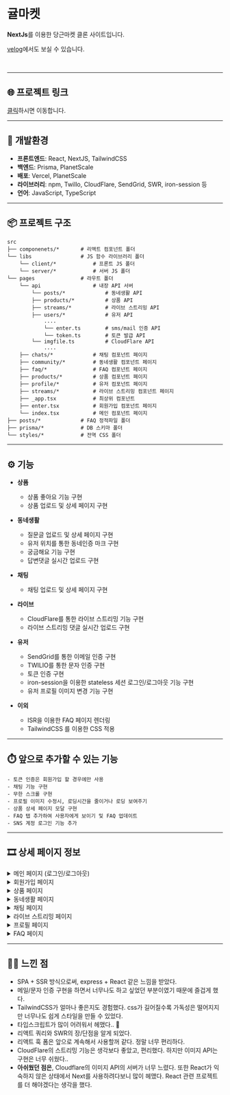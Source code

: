# 귤마켓

**NextJs**를 이용한 당근마켓 클론 사이트입니다.<br>

[velog](https://velog.io/@wannabeing/Next.js-%EC%8B%9C%EC%9E%91%ED%95%98%EA%B8%B0)에서도 보실 수 있습니다.

<br>

---

## 🌐 프로젝트 링크

[클릭](https://gyul-market-8bhs1esvp-wannabeing.vercel.app/)하시면 이동합니다.

---

## 🚀 개발환경

- **프론트엔드**: React, NextJS, TailwindCSS
- **백엔드**: Prisma, PlanetScale
- **배포**: Vercel, PlanetScale
- **라이브러리**: npm, Twillo, CloudFlare, SendGrid, SWR, iron-session 등
- **언어**: JavaScript, TypeScript

---

## 📦 프로젝트 구조

    src
    ├── componenets/* 		# 리액트 컴포넌트 폴더
    └── libs 				# JS 함수 라이브러리 폴더
        └── client/* 			# 프론트 JS 폴더
        └── server/* 			# 서버 JS 폴더
    └── pages 				# 라우트 폴더
        └── api					# 내장 API 서버
            └── posts/* 			# 동네생활 API
            ├── products/* 			# 상품 API
            ├── streams/* 			# 라이브 스트리밍 API
            ├── users/*				# 유저 API
                ....
                └── enter.ts 		# sms/mail 인증 API
                └── token.ts 		# 토큰 발급 API
          	└── imgfile.ts 			# CloudFlare API
            	....
        ├── chats/*				# 채팅 컴포넌트 페이지
        ├── community/*         # 동네생활 컴포넌트 페이지
        ├── faq/*               # FAQ 컴포넌트 페이지
        ├── products/*          # 상품 컴포넌트 페이지
        ├── profile/*           # 유저 컴포넌트 페이지
        ├── streams/*           # 라이브 스트리밍 컴포넌트 페이지
        ├── _app.tsx			# 최상위 컴포넌트
        ├── enter.tsx        	# 회원가입 컴포넌트 페이지
        └── index.tsx        	# 메인 컴포넌트 페이지
    ├── posts/*        		# FAQ 정적파일 폴더
    ├── prisma/*           	# DB 스키마 폴더
    └── styles/*           	# 전역 CSS 폴더

---

## ⚙️ 기능

- **상품**

  - 상품 좋아요 기능 구현
  - 상품 업로드 및 상세 페이지 구현

- **동네생활**

  - 질문글 업로드 및 상세 페이지 구현
  - 유저 위치를 통한 동네인증 마크 구현
  - 궁금해요 기능 구현
  - 답변댓글 실시간 업로드 구현

- **채팅**

  - 채팅 업로드 및 상세 페이지 구현

- **라이브**

  - CloudFlare를 통한 라이브 스트리밍 기능 구현
  - 라이브 스트리밍 댓글 실시간 업로드 구현

- **유저**

  - SendGrid를 통한 이메일 인증 구현
  - TWILIO를 통한 문자 인증 구현
  - 토큰 인증 구현
  - iron-session을 이용한 stateless 세션 로그인/로그아웃 기능 구현
  - 유저 프로필 이미지 변경 기능 구현

- **이외**

  - ISR을 이용한 FAQ 페이지 렌더링
  - TailwindCSS 를 이용한 CSS 적용

---

## ⏱️ 앞으로 추가할 수 있는 기능

    - 토큰 인증은 회원가입 할 경우에만 사용
    - 채팅 기능 구현
    - 무한 스크롤 구현
    - 프로필 이미지 수정시, 로딩시간을 줄이거나 로딩 보여주기
    - 상품 상세 페이지 모달 구현
    - FAQ 탭 추가하여 사용자에게 보이기 및 FAQ 업데이트
    - SNS 계정 로그인 기능 추가

---

## 🎞 상세 페이지 정보

<details>
<summary>메인 페이지 (로그인/로그아웃)</summary>

> ### 로그인 메인페이지
>
> ![](https://velog.velcdn.com/images/wannabeing/post/1f4005e2-a999-41b6-87c1-afb246eac95c/image.png)

> ### 로그아웃 메인페이지
>
> ![](https://velog.velcdn.com/images/wannabeing/post/efb6aa55-3ace-49f8-b556-806f783df562/image.png)

</details>

<details>
<summary>회원가입 페이지</summary>

> ### 이메일 탭
>
> ![](https://velog.velcdn.com/images/wannabeing/post/efb6aa55-3ace-49f8-b556-806f783df562/image.png)

> ### 휴대폰 탭
>
> ![](https://velog.velcdn.com/images/wannabeing/post/4c19dd91-1483-4fd4-bb4e-78b2182a6e7f/image.png)

> ### 토큰 입력 페이지 (로그인 이후)
>
> ![](https://velog.velcdn.com/images/wannabeing/post/ac11cd23-b416-4c65-ad3b-b8b20813672a/image.png)![](https://velog.velcdn.com/images/wannabeing/post/6fd67132-e8b3-4ae7-8cdf-ae9e1890e3ac/image.png)

> ![](https://velog.velcdn.com/images/wannabeing/post/84fb2a2c-3b8c-464b-b0de-8bcab3df2e28/image.png)

</details>

<details>
<summary> 상품 페이지 </summary>

> ### 상품 상세 페이지
>
> ![](https://velog.velcdn.com/images/wannabeing/post/0d0a96f4-5a68-4055-99f4-1e2667efeeb8/image.png)

> ### 상품 업로드 페이지
>
> ![](https://velog.velcdn.com/images/wannabeing/post/b83a738b-460a-4f8b-a459-83986a3de151/image.png)

</details>

<details>
<summary> 동네생활 페이지 </summary>

> ### 동네생활 메인 페이지
>
> ![](https://velog.velcdn.com/images/wannabeing/post/e4f1d3ed-8b5e-4bbe-988f-8ef8cc6c9235/image.png)

> ### 동네생활 업로드 페이지
>
> ![](https://velog.velcdn.com/images/wannabeing/post/83c8f8c3-8319-450e-8cb1-36fdc3ad8806/image.png)

> ### 동네생활 상세 페이지
>
> ![](https://velog.velcdn.com/images/wannabeing/post/5bc4f447-0c1a-4441-bf6c-2531c068e3bf/image.png)

</details>

<details>
<summary> 채팅 페이지 </summary>

> ### 채팅 메인 페이지
>
> ![](https://velog.velcdn.com/images/wannabeing/post/4a10817e-fd16-439c-aa6e-1ec5241e37bc/image.png)

> ### 채팅 상세 페이지
>
> ![](https://velog.velcdn.com/images/wannabeing/post/19dbaebb-3652-421c-ab7b-c5e8ea949141/image.png)

</details>

<details>
<summary> 라이브 스트리밍 페이지 </summary>

> ### 라이브 메인 페이지
>
> ![](https://velog.velcdn.com/images/wannabeing/post/6f486840-9a51-4d01-bdec-b09a0fa4200f/image.png)

> ### 라이브 페이지 구현 (OBS 이용)
>
> ![ezgif com-gif-maker (3)](https://user-images.githubusercontent.com/79440384/195507005-0efeb3cf-139f-4420-8f7f-e23da54abb06.gif)

> ### 라이브 시작 페이지
>
> ![](https://velog.velcdn.com/images/wannabeing/post/6f54a4fc-0138-4e19-a83f-893a8ffbab6e/image.png)

> ### 라이브 상세 페이지
>
> ![](https://velog.velcdn.com/images/wannabeing/post/7ec1d690-f7e5-4be6-b3fd-4bf261d220be/image.png)

</details>

<details>
<summary> 프로필 페이지 </summary>

> ### 프로필 메인 페이지
>
> ![](https://velog.velcdn.com/images/wannabeing/post/20eb69f7-703a-4390-8d22-63c705fe5581/image.png)

> ### 판매내역/구매내역/관심목록 페이지 (동일)
>
> ![](https://velog.velcdn.com/images/wannabeing/post/2de88908-3749-460c-82f1-9640bd1c35e4/image.png)

> ### 프로필 변경 페이지
>
> ![](https://velog.velcdn.com/images/wannabeing/post/82e58e11-260b-4b07-816b-dea6ae6aa0ac/image.png)

</details>

<details>
<summary> FAQ 페이지 </summary>

> ### FAQ 메인 페이지
>
> ![](https://velog.velcdn.com/images/wannabeing/post/fba705d8-1500-46f9-904f-9bed8ac95ac3/image.png)

> ### FAQ 상세 페이지
>
> ![](https://velog.velcdn.com/images/wannabeing/post/882423da-2215-402c-b43e-97935e04210a/image.png)

</details>

---

## 👩‍💻 느낀 점

- SPA + SSR 방식으로써, express + React 같은 느낌을 받았다.
- 메일/문자 인증 구현을 하면서 너무나도 하고 싶었던 부분이였기 때문에 즐겁게 했다.
- TailwindCSS가 얼마나 좋은지도 경험했다.
  css가 길어질수록 가독성은 떨어지지만 너무나도 쉽게 스타일을 만들 수 있었다.
- 타입스크립트가 많이 어려워서 헤맸다.. 🥲
- 리액트 쿼리와 SWR의 장/단점을 알게 되었다.
- 리액트 훅 폼은 앞으로 계속해서 사용할꺼 같다. 정말 너무 편리하다.
- CloudFlare의 스트리밍 기능은 생각보다 좋았고, 편리했다.
  하지만 이미지 API는 구현은 너무 쉬웠다..
- **아쉬웠던 점은**, Cloudflare의 이미지 API의 서버가 너무 느렸다. 또한 React가 익숙하지 않은 상태에서 Next를 사용하려다보니 많이 헤맸다. React 관련 프로젝트를 더 해야겠다는 생각을 했다.
